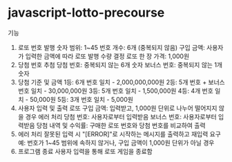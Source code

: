 # javascript-lotto-precourse

기능
1. 로또 번호 발행
숫자 범위: 1~45
번호 개수: 6개 (중복되지 않음)
구입 금액: 사용자가 입력한 금액에 따라 로또 발행 수량 결정
로또 한 장 가격: 1,000원
2. 당첨 번호 추첨
당첨 번호: 중복되지 않는 6개 숫자
보너스 번호: 중복되지 않는 1개 숫자
3. 당첨 기준 및 금액
1등: 6개 번호 일치 - 2,000,000,000원
2등: 5개 번호 + 보너스 번호 일치 - 30,000,000원
3등: 5개 번호 일치 - 1,500,000원
4등: 4개 번호 일치 - 50,000원
5등: 3개 번호 일치 - 5,000원
4. 사용자 입력 및 출력
로또 구입 금액: 입력받고, 1,000원 단위로 나누어 떨어지지 않을 경우 에러 처리
당첨 번호: 사용자로부터 입력받음
보너스 번호: 사용자로부터 입력받음
당첨 내역 및 수익률: 구매한 로또 번호와 당첨 번호를 비교하여 출력
5. 에러 처리
잘못된 입력 시 "[ERROR]"로 시작하는 메시지를 출력하고 재입력 요구
예: 번호가 1~45 범위에 속하지 않거나, 구입 금액이 1,000원 단위가 아닐 경우
6. 프로그램 종료
사용자 입력을 통해 로또 게임을 종료함
